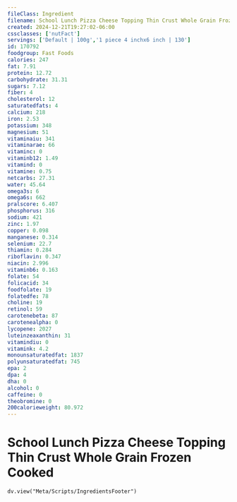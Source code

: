 ```yaml
---
fileClass: Ingredient
filename: School Lunch Pizza Cheese Topping Thin Crust Whole Grain Frozen Cooked
created: 2024-12-21T19:27:02-06:00
cssclasses: ['nutFact']
servings: ['Default | 100g','1 piece 4 inchx6 inch | 130']
id: 170792
foodgroup: Fast Foods
calories: 247
fat: 7.91
protein: 12.72
carbohydrate: 31.31
sugars: 7.12
fiber: 4
cholesterol: 12
saturatedfats: 4
calcium: 218
iron: 2.53
potassium: 348
magnesium: 51
vitaminaiu: 341
vitaminarae: 66
vitaminc: 0
vitaminb12: 1.49
vitamind: 0
vitamine: 0.75
netcarbs: 27.31
water: 45.64
omega3s: 6
omega6s: 662
pralscore: 6.407
phosphorus: 316
sodium: 421
zinc: 1.97
copper: 0.098
manganese: 0.314
selenium: 22.7
thiamin: 0.284
riboflavin: 0.347
niacin: 2.996
vitaminb6: 0.163
folate: 54
folicacid: 34
foodfolate: 19
folatedfe: 78
choline: 19
retinol: 59
carotenebeta: 87
carotenealpha: 0
lycopene: 2027
luteinzeaxanthin: 31
vitamindiu: 0
vitamink: 4.2
monounsaturatedfat: 1837
polyunsaturatedfat: 745
epa: 2
dpa: 4
dha: 0
alcohol: 0
caffeine: 0
theobromine: 0
200calorieweight: 80.972
---
```


# School Lunch Pizza Cheese Topping Thin Crust Whole Grain Frozen Cooked

```dataviewjs
dv.view("Meta/Scripts/IngredientsFooter")
```